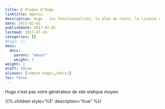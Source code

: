 ```yaml
---
title: À Propos d'Hugo
linktitle: Aperçu
description: Hugo - les fonctionnalités, le plan de route, la licence et la motivation.
date: 2017-02-01
publishdate: 2017-02-01
lastmod: 2017-07-19
categories: []
#tags: []
menu:
  docs:
    parent: "about"
    weight: 1
weight: 1
draft: false
aliases: [/about-hugo/,/docs/]
toc: false
---
```


Hugo n'est pas votre générateur de site statique moyen.

{{% children style="h3" description="true" %}}
